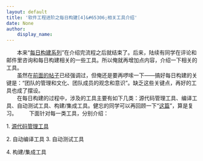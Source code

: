 ```yaml
---
layout: default
title: '软件工程进阶之每日构建[4]&#65306;相关工具介绍'
date: None
author:
    display_name: 
---
```


　　本来“[每日构建系列](https://program-think.blogspot.com/2009/02/daily-build-0-overview.html)”在介绍完流程之后就结束了。后来，陆续有同学在评论和邮件里咨询和每日构建相关的一些工具。所以俺就再增加点内容，介绍一下相关的工具。  
　　虽然在[前面的帖子](https://program-think.blogspot.com/2009/02/daily-build-2-prepare.html)已经强调过，但俺还是要再啰嗦一下——搞好每日构建的关键是：“团队的管理和文化、团队成员的观念和意识”。缺乏这些关键点，再好的工具也成了摆设。  
　　在每日构建的过程中，涉及的工具主要有如下几类：源代码管理工具、编译工具、自动测试工具、构建/集成工具。健忘的同学可以再回顾一下“[这篇](https://program-think.blogspot.com/2009/02/daily-build-3-proces.html)”，算是复习。 　　下面针对每一类工具，分别介绍：

1\. [源代码管理工具](https://program-think.blogspot.com/2009/06/opensource-review-revision-control.html)

2\. 自动编译工具 3. 自动测试工具

4\. 构建/集成工具

